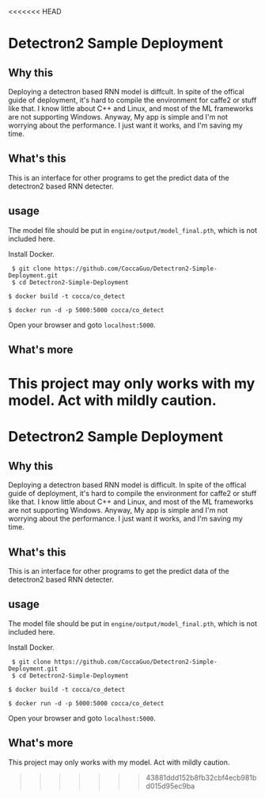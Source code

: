<<<<<<< HEAD
# Detectron2 Sample Deployment
## Why this
Deploying a detectron based RNN model is diffcult. In spite of the offical guide of deployment, it's hard to compile the environment for caffe2 or stuff like that. I know little about C++ and Linux, and most of the ML frameworks are not supporting Windows.
Anyway, My app is simple and I'm not worrying about the performance. I just want it works, and I'm saving my time.
## What's this
This is an interface for other programs to get the predict data of the detectron2 based RNN detecter.
## usage
The model file should be put in `engine/output/model_final.pth`, which is not included here.

Install Docker. 
```shell
 $ git clone https://github.com/CoccaGuo/Detectron2-Simple-Deployment.git
 $ cd Detectron2-Simple-Deployment
 ```

```shell
$ docker build -t cocca/co_detect
```

```shell
$ docker run -d -p 5000:5000 cocca/co_detect
```

Open your browser and goto `localhost:5000`.

## What's more
This project may only works with my model. Act with mildly caution.
=======
# Detectron2 Sample Deployment
## Why this
Deploying a detectron based RNN model is difficult. In spite of the offical guide of deployment, it's hard to compile the environment for caffe2 or stuff like that. I know little about C++ and Linux, and most of the ML frameworks are not supporting Windows.
Anyway, My app is simple and I'm not worrying about the performance. I just want it works, and I'm saving my time.
## What's this
This is an interface for other programs to get the predict data of the detectron2 based RNN detecter.
## usage
The model file should be put in `engine/output/model_final.pth`, which is not included here.

Install Docker. 
```shell
 $ git clone https://github.com/CoccaGuo/Detectron2-Simple-Deployment.git
 $ cd Detectron2-Simple-Deployment
 ```

```shell
$ docker build -t cocca/co_detect
```

```shell
$ docker run -d -p 5000:5000 cocca/co_detect
```

Open your browser and goto `localhost:5000`.

## What's more
This project may only works with my model. Act with mildly caution.
>>>>>>> 43881ddd152b8fb32cbf4ecb981bd015d95ec9ba
